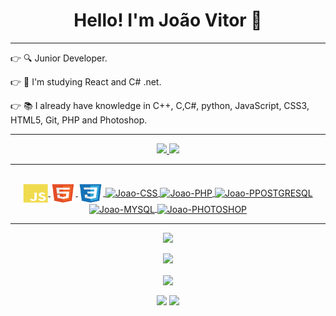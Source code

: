 <h1 align="center">Hello! I'm João Vitor 👋</h1>
<hr>

👉 🔍 Junior Developer.

👉 🌱 I'm studying React and C# .net.

👉 📚 I already have knowledge in C++, C,C#, python, JavaScript, CSS3, HTML5, Git, PHP and Photoshop.

 <!--corpo de cima-->
 <hr>
<div align="center">
  <a href="https://github.com/Joao-vitor-090">
  <img height="180em" src="https://github-readme-stats.vercel.app/api?username=Joao-vitor-090&show_icons=true&theme=dracula&include_all_commits=true&count_private=true"/>
  <img height="180em" src="https://github-readme-stats.vercel.app/api/top-langs/?username=Joao-vitor-090&layout=compact&langs_count=7&theme=dracula"/>
   <hr>
   </div>
  <!--gráficos de infos-->
   <div style="display: inline_block" align="center"><br>
   <img align="center" alt="Joao-Js" height="30" width="40" src="https://raw.githubusercontent.com/devicons/devicon/master/icons/javascript/javascript-plain.svg">
   <img align="center" alt="Joao-HTML" height="30" width="40" src="https://raw.githubusercontent.com/devicons/devicon/master/icons/html5/html5-original.svg">
   <img align="center" alt="Joao-CSS" height="30" width="40" src="https://raw.githubusercontent.com/devicons/devicon/master/icons/css3/css3-original.svg">
   <img  align="center" alt="Joao-CSS" height="30" width="40"src="https://cdn.jsdelivr.net/gh/devicons/devicon/icons/cplusplus/cplusplus-original.svg" />
   <img align="center" alt="Joao-PHP" height="30" width="40" src="https://cdn.jsdelivr.net/gh/devicons/devicon/icons/php/php-original.svg" />
   <img align="center" alt="Joao-PPOSTGRESQL" height="30" width="40" src="https://cdn.jsdelivr.net/gh/devicons/devicon/icons/postgresql/postgresql-plain-wordmark.svg" />
   <img align="center" alt="Joao-MYSQL" height="30" width="40" src="https://cdn.jsdelivr.net/gh/devicons/devicon/icons/mysql/mysql-original-wordmark.svg" />
    <img align="center" alt="Joao-PHOTOSHOP" height="30" width="40" src="https://cdn.jsdelivr.net/gh/devicons/devicon/icons/photoshop/photoshop-plain.svg" />
  <!--Fim dos gráficos-->
   <hr>
  <div style="display: inline_block" align="center">
   <!--Links de redirecionamento-->
  <a href="https://www.instagram.com/joao_felon/" target="_blank"><img style="display: inline_block" src="https://img.shields.io/badge/-Instagram-%23E4405F?style=for-the-badge&logo=instagram&logoColor=white" target="_blank"></a>
    
 <a href="https://discord.gg/QNxdzRhr" target="_blank"><img  src="https://img.shields.io/badge/Discord-7289DA?style=for-the-badge&logo=discord&logoColor=white" target="_blank"></a> 
    
  <a href = "mailto:olibeira88@hotmail.com"><img align="center" src="https://img.shields.io/badge/Microsoft_Outlook-0078D4?style=for-the-badge&logo=microsoft-outlook&logoColor=white" target="_blank"> </a>
    
  <a href="https://www.linkedin.com/in/joao-vitor-ferreira090/" target="_blank"><img align="center"  src="https://img.shields.io/badge/-LinkedIn-%230077B5?style=for-the-badge&logo=linkedin&logoColor=white" target="_blank"></a> 
  <a href="http://api.whatsapp.com/send?1=pt_BR&phone=5521964826064" target="_blank"><img align="center" src="https://img.shields.io/badge/WhatsApp-25D366?style=for-the-badge&logo=whatsapp&logoColor=white" target="_blank"></a>
    </div>
        <!--fim dos links de redirecionamento-->
